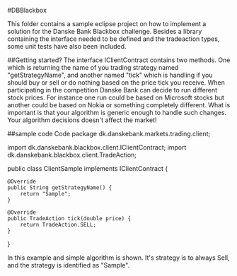 #DBBlackbox

This folder contains a sample eclipse project on how to implement a solution for the Danske Bank Blackbox challenge.
Besides a library containing the interface needed to be defined and the tradeaction types, some unit tests have also been included. 

##Getting started?
The interface IClientContract contains two methods. One which is returning the name of you trading strategy named "getStrategyName", and another named "tick" which is handling if you should buy or sell or do nothing based on the price tick you receive.
When participating in the competition Danske Bank can decide to run different stock prices. For instance one run could be based on Microsoft stocks but another could be based on Nokia or something completely different.
What is important is that your algorithm is generic enough to handle such changes.
Your algorithm decisions doesn't affect the market!

##sample code
Code
package dk.danskebank.markets.trading.client;

import dk.danskebank.blackbox.client.IClientContract;
import dk.danskebank.blackbox.client.TradeAction;

public class ClientSample implements IClientContract {

	@Override 
	public String getStrategyName() {
		return "Sample"; 
	} 
  
	@Override 
	public TradeAction tick(double price) {
		return TradeAction.SELL;   
	}
} 

In this example and simple algorithm is shown. It's strategy is to always Sell, and the strategy is identified as "Sample".

